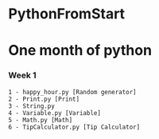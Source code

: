 # PythonFromStart
# One month of python
### Week 1
```
1 - happy_hour.py [Random generator]
2 - Print.py [Print]
3 - String.py 
4 - Variable.py [Variable]
5 - Math.py [Math]
6 - TipCalculator.py [Tip Calculator]
```